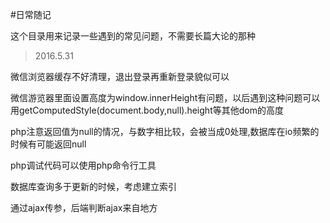 #日常随记

这个目录用来记录一些遇到的常见问题，不需要长篇大论的那种


>2016.5.31

微信浏览器缓存不好清理，退出登录再重新登录貌似可以

微信游览器里面设置高度为window.innerHeight有问题，以后遇到这种问题可以用getComputedStyle(document.body,null).height等其他dom的高度

php注意返回值为null的情况，与数字相比较，会被当成0处理,数据库在io频繁的时候有可能返回null

php调试代码可以使用php命令行工具

数据库查询多于更新的时候，考虑建立索引

通过ajax传参，后端判断ajax来自地方

